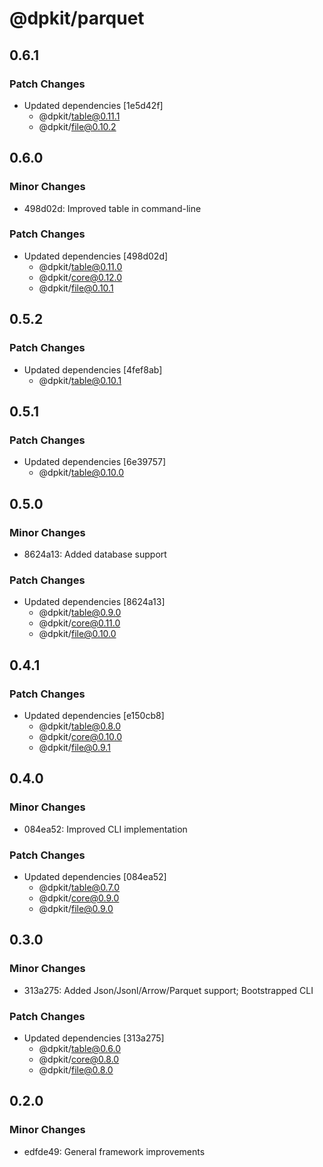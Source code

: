 # @dpkit/parquet

## 0.6.1

### Patch Changes

- Updated dependencies [1e5d42f]
  - @dpkit/table@0.11.1
  - @dpkit/file@0.10.2

## 0.6.0

### Minor Changes

- 498d02d: Improved table in command-line

### Patch Changes

- Updated dependencies [498d02d]
  - @dpkit/table@0.11.0
  - @dpkit/core@0.12.0
  - @dpkit/file@0.10.1

## 0.5.2

### Patch Changes

- Updated dependencies [4fef8ab]
  - @dpkit/table@0.10.1

## 0.5.1

### Patch Changes

- Updated dependencies [6e39757]
  - @dpkit/table@0.10.0

## 0.5.0

### Minor Changes

- 8624a13: Added database support

### Patch Changes

- Updated dependencies [8624a13]
  - @dpkit/table@0.9.0
  - @dpkit/core@0.11.0
  - @dpkit/file@0.10.0

## 0.4.1

### Patch Changes

- Updated dependencies [e150cb8]
  - @dpkit/table@0.8.0
  - @dpkit/core@0.10.0
  - @dpkit/file@0.9.1

## 0.4.0

### Minor Changes

- 084ea52: Improved CLI implementation

### Patch Changes

- Updated dependencies [084ea52]
  - @dpkit/table@0.7.0
  - @dpkit/core@0.9.0
  - @dpkit/file@0.9.0

## 0.3.0

### Minor Changes

- 313a275: Added Json/Jsonl/Arrow/Parquet support; Bootstrapped CLI

### Patch Changes

- Updated dependencies [313a275]
  - @dpkit/table@0.6.0
  - @dpkit/core@0.8.0
  - @dpkit/file@0.8.0

## 0.2.0

### Minor Changes

- edfde49: General framework improvements
